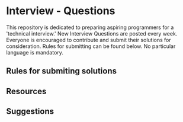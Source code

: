 # Interview - Questions
This repository is dedicated to preparing aspiring programmers for a 'technical interview.' New Interview Questions are posted every week. Everyone is encouraged to contribute and submit their solutions for consideration. Rules for submitting can be found below. No particular language is mandatory.


## Rules for submiting solutions


## Resources


## Suggestions 
